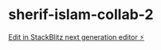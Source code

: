 # sherif-islam-collab-2

[Edit in StackBlitz next generation editor ⚡️](https://stackblitz.com/~/github.com/islamelgarhi/sherif-islam-collab-2)